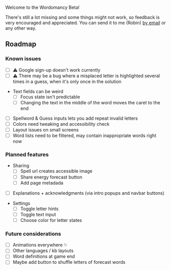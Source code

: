 Welcome to the Wordomancy Beta!


There's still a lot missing and some things might not work, so feedback is very encouraged and appreciated. You can send it to me (Robin) [by email](mailto:wordomancy@cosmogr.am) or any other way.

## Roadmap

### Known issues

- [ ] ⚠️ Google sign-up doesn't work currently
- [ ] ⚠️ There may be a bug where a misplaced letter is highlighted several times in a guess, when it's only once in the solution 
- Text fields can be weird
  - [ ] Focus state isn't predictable
  - [ ] Changing the text in the middle of the word moves the caret to the end
- [ ] Spellword & Guess inputs lets you add repeat invalid letters
- [ ] Colors need tweaking and accessibility check
- [ ] Layout issues on small screens
- [ ] Word lists need to be filtered, may contain inappropriate words right now

### Planned features

- Sharing
  - [ ] Spell url creates accessible image
  - [ ] Share energy forecast button
  - [ ] Add page metadada
- [ ] Explanations + acknowledgments (via intro popups and navbar buttons)
- Settings
  - [ ] Toggle letter hints
  - [ ] Toggle text input
  - [ ] Choose color for letter states

### Future considerations

- [ ] Animations everywhere ✨
- [ ] Other languages / kb layouts
- [ ] Word definitions at game end
- [ ] Maybe add button to shuffle letters of forecast words
